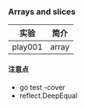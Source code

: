 ### Arrays and slices

|实验|简介|
|---|---|
|play001|array|

#### 注意点
 - go test -cover
 - reflect.DeepEqual